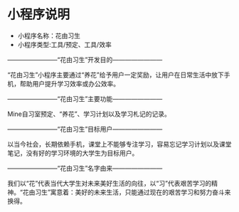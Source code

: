 # 小程序说明
- 小程序名称：花由习生
- 小程序类型:工具/预定、工具/效率

————————“花由习生”开发目的————————

“花由习生”小程序主要通过“养花”给予用户一定奖励，让用户在日常生活中放下手机，帮助用户提升学习效率或办公效率。

————————“花由习生”主要功能————————

Mine自习室预定、“养花”、学习计划以及学习札记的记录。

————————“花由习生”目标用户————————

以当今社会，长期依赖手机，课堂上不能够专注学习，容易忘记学习计划以及课堂笔记，没有好的学习环境的大学生为目标用户。

————————“花由习生”名字由来————————

我们以“花”代表当代大学生对未来美好生活的向往，以“习”代表艰苦学习的精神。“花由习生”寓意着：美好的未来生活，只能通过现在的艰苦学习和努力奋斗来换得。 
